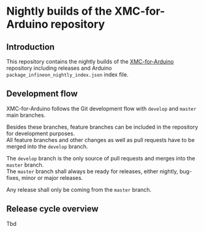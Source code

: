 # Nightly builds of the XMC-for-Arduino repository
## Introduction
This repository contains the nightly builds of the [XMC-for-Arduino](https://github.com/Infineon/XMC-for-Arduino) repository including releases and Arduino `package_infineon_nightly_index.json` index file.

## Development flow
XMC-for-Arduino follows the Git development flow with `develop` and `master` main branches.

Besides these branches, feature branches can be included in the repository for development purposes.  
All feature branches and other changes as well as pull requests have to be merged into the `develop` branch.

The `develop` branch is the only source of pull requests and merges into the `master` branch.  
The `master` branch shall always be ready for releases, either nightly, bug-fixes, minor or major releases.

Any release shall only be coming from the `master` branch.

## Release cycle overview

Tbd
